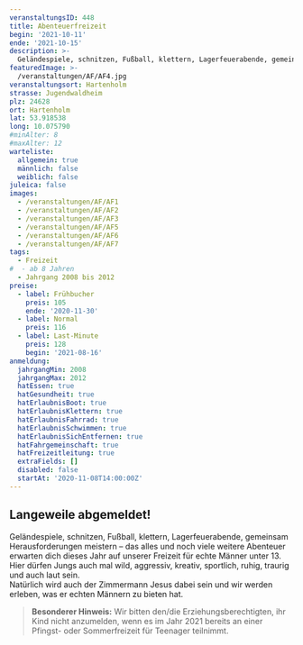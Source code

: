 ```yaml
---
veranstaltungsID: 448
title: Abenteuerfreizeit
begin: '2021-10-11'
ende: '2021-10-15'
description: >-
  Geländespiele, schnitzen, Fußball, klettern, Lagerfeuerabende, gemeinsam Herausforderungen meistern – das alles und noch viele weitere Abenteuer erwarten dich dieses Jahr auf unserer Freizeit für echte Männer unter 13.
featuredImage: >-
  /veranstaltungen/AF/AF4.jpg
veranstaltungsort: Hartenholm
strasse: Jugendwaldheim
plz: 24628
ort: Hartenholm
lat: 53.918538
long: 10.075790
#minAlter: 8
#maxAlter: 12
warteliste:
  allgemein: true
  männlich: false
  weiblich: false
juleica: false
images:
  - /veranstaltungen/AF/AF1
  - /veranstaltungen/AF/AF2
  - /veranstaltungen/AF/AF3
  - /veranstaltungen/AF/AF5
  - /veranstaltungen/AF/AF6
  - /veranstaltungen/AF/AF7
tags:
  - Freizeit
#  - ab 8 Jahren
  - Jahrgang 2008 bis 2012
preise:
  - label: Frühbucher
    preis: 105
    ende: '2020-11-30'
  - label: Normal
    preis: 116
  - label: Last-Minute
    preis: 128
    begin: '2021-08-16'
anmeldung:
  jahrgangMin: 2008
  jahrgangMax: 2012
  hatEssen: true
  hatGesundheit: true
  hatErlaubnisBoot: true
  hatErlaubnisKlettern: true
  hatErlaubnisFahrrad: true
  hatErlaubnisSchwimmen: true
  hatErlaubnisSichEntfernen: true
  hatFahrgemeinschaft: true
  hatFreizeitleitung: true
  extraFields: []
  disabled: false
  startAt: '2020-11-08T14:00:00Z'
---
```


## Langeweile abgemeldet!

Geländespiele, schnitzen, Fußball, klettern, Lagerfeuerabende, gemeinsam Herausforderungen meistern – das alles und noch viele weitere Abenteuer erwarten dich dieses Jahr auf unserer Freizeit für echte Männer unter 13.  
Hier dürfen Jungs auch mal wild, aggressiv, kreativ, sportlich, ruhig, traurig und auch laut sein.  
Natürlich wird auch der Zimmermann Jesus dabei sein und wir werden erleben, was er echten Männern zu bieten hat.

> **Besonderer Hinweis:**
> Wir bitten den/die Erziehungsberechtigten, ihr Kind nicht anzumelden, wenn es im Jahr 2021 bereits an einer Pfingst- oder Sommerfreizeit für Teenager teilnimmt.
